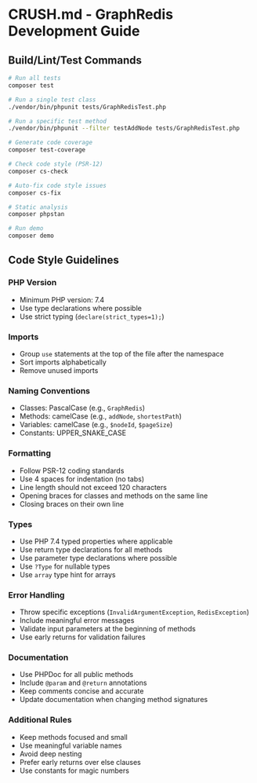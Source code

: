 # CRUSH.md - GraphRedis Development Guide

## Build/Lint/Test Commands

```bash
# Run all tests
composer test

# Run a single test class
./vendor/bin/phpunit tests/GraphRedisTest.php

# Run a specific test method
./vendor/bin/phpunit --filter testAddNode tests/GraphRedisTest.php

# Generate code coverage
composer test-coverage

# Check code style (PSR-12)
composer cs-check

# Auto-fix code style issues
composer cs-fix

# Static analysis
composer phpstan

# Run demo
composer demo
```

## Code Style Guidelines

### PHP Version
- Minimum PHP version: 7.4
- Use type declarations where possible
- Use strict typing (`declare(strict_types=1);`)

### Imports
- Group `use` statements at the top of the file after the namespace
- Sort imports alphabetically
- Remove unused imports

### Naming Conventions
- Classes: PascalCase (e.g., `GraphRedis`)
- Methods: camelCase (e.g., `addNode`, `shortestPath`)
- Variables: camelCase (e.g., `$nodeId`, `$pageSize`)
- Constants: UPPER_SNAKE_CASE

### Formatting
- Follow PSR-12 coding standards
- Use 4 spaces for indentation (no tabs)
- Line length should not exceed 120 characters
- Opening braces for classes and methods on the same line
- Closing braces on their own line

### Types
- Use PHP 7.4 typed properties where applicable
- Use return type declarations for all methods
- Use parameter type declarations where possible
- Use `?Type` for nullable types
- Use `array` type hint for arrays

### Error Handling
- Throw specific exceptions (`InvalidArgumentException`, `RedisException`)
- Include meaningful error messages
- Validate input parameters at the beginning of methods
- Use early returns for validation failures

### Documentation
- Use PHPDoc for all public methods
- Include `@param` and `@return` annotations
- Keep comments concise and accurate
- Update documentation when changing method signatures

### Additional Rules
- Keep methods focused and small
- Use meaningful variable names
- Avoid deep nesting
- Prefer early returns over else clauses
- Use constants for magic numbers